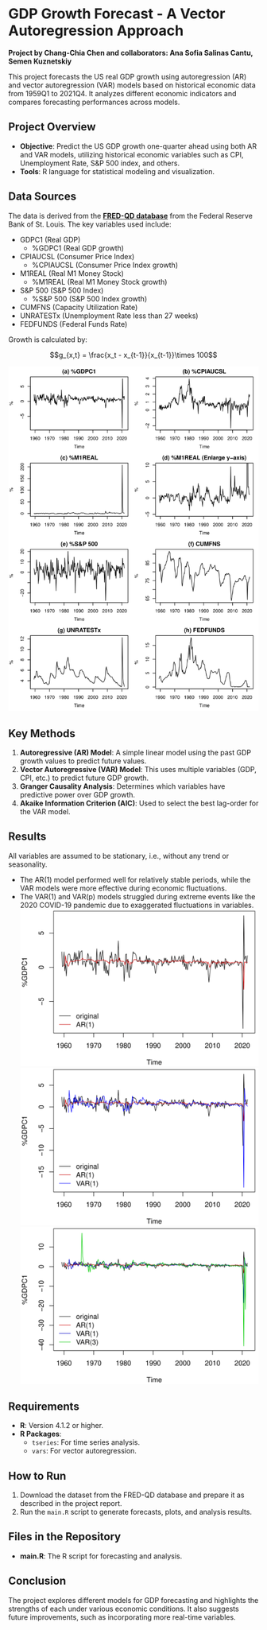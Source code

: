 # GDP Growth Forecast - A Vector Autoregression Approach

**Project by Chang-Chia Chen and collaborators: Ana Sofia Salinas Cantu, Semen Kuznetskiy**

This project forecasts the US real GDP growth using autoregression (AR) and vector autoregression (VAR) models based on historical economic data from 1959Q1 to 2021Q4. It analyzes different economic indicators and compares forecasting performances across models.

## Project Overview
- **Objective**: Predict the US GDP growth one-quarter ahead using both AR and VAR models, utilizing historical economic variables such as CPI, Unemployment Rate, S&P 500 index, and others.
- **Tools**: R language for statistical modeling and visualization.

## Data Sources
The data is derived from the [**FRED-QD database**](https://research.stlouisfed.org/econ/mccracken/fred-databases/) from the Federal Reserve Bank of St. Louis. The key variables used include:
- GDPC1 (Real GDP)
  - %GDPC1 (Real GDP growth)
- CPIAUCSL (Consumer Price Index)
  - %CPIAUCSL (Consumer Price Index growth)
- M1REAL (Real M1 Money Stock)
  - %M1REAL (Real M1 Money Stock growth)
- S&P 500 (S&P 500 Index)
  - %S&P 500 (S&P 500 Index growth)
- CUMFNS (Capacity Utilization Rate)
- UNRATESTx (Unemployment Rate less than 27 weeks)
- FEDFUNDS (Federal Funds Rate)

Growth is calculated by:

$$g_{x,t} = \frac{x_t - x_{t-1}}{x_{t-1}}\times 100$$

![descriptive analysis](1.png)

## Key Methods
1. **Autoregressive (AR) Model**: A simple linear model using the past GDP growth values to predict future values.
2. **Vector Autoregressive (VAR) Model**: This uses multiple variables (GDP, CPI, etc.) to predict future GDP growth.
3. **Granger Causality Analysis**: Determines which variables have predictive power over GDP growth.
4. **Akaike Information Criterion (AIC)**: Used to select the best lag-order for the VAR model.

## Results
All variables are assumed to be stationary, i.e., without any trend or seasonality.
- The AR(1) model performed well for relatively stable periods, while the VAR models were more effective during economic fluctuations.
- The VAR(1) and VAR(p) models struggled during extreme events like the 2020 COVID-19 pandemic due to exaggerated fluctuations in variables.
  ![AR(1) results](2.png)
  ![VAR(1) results](3.png)
  ![VAR(3) results](4.png)


## Requirements
- **R**: Version 4.1.2 or higher.
- **R Packages**:
  - `tseries`: For time series analysis.
  - `vars`: For vector autoregression.

## How to Run
1. Download the dataset from the FRED-QD database and prepare it as described in the project report.
2. Run the `main.R` script to generate forecasts, plots, and analysis results.

## Files in the Repository
- **main.R**: The R script for forecasting and analysis.
  
## Conclusion
The project explores different models for GDP forecasting and highlights the strengths of each under various economic conditions. It also suggests future improvements, such as incorporating more real-time variables.

